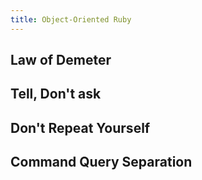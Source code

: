 ```yaml
---
title: Object-Oriented Ruby
---
```


## Law of Demeter

## Tell, Don't ask

## Don't Repeat Yourself

## Command Query Separation

